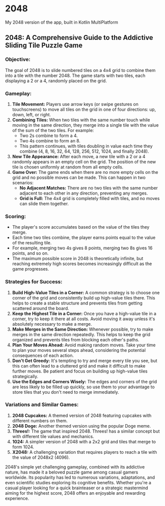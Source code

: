 # 2048
My 2048 version of the app, built in Kotlin MultiPlatform

## **2048: A Comprehensive Guide to the Addictive Sliding Tile Puzzle Game**

### **Objective:**
The goal of 2048 is to slide numbered tiles on a 4x4 grid to combine them into a tile with the number 2048. The game starts with two tiles, each displaying a 2 or a 4, randomly placed on the grid.

### **Gameplay:**

1. **Tile Movement:** Players use arrow keys (or swipe gestures on touchscreens) to move all tiles on the grid in one of four directions: up, down, left, or right.
2. **Combining Tiles:** When two tiles with the same number touch while moving in the same direction, they merge into a single tile with the value of the sum of the two tiles. For example:
    - Two 2s combine to form a 4.
    - Two 4s combine to form an 8.
    - This pattern continues, with tiles doubling in value each time they combine (4, 8, 16, 32, 64, 128, 256, 512, 1024, and finally 2048).
3. **New Tile Appearance:** After each move, a new tile with a 2 or a 4 randomly appears in an empty cell on the grid. The position of the new tile is chosen uniformly at random from all empty cells.
4. **Game Over:** The game ends when there are no more empty cells on the grid and no possible moves can be made. This can happen in two scenarios:
    - **No Adjacent Matches:** There are no two tiles with the same number adjacent to each other in any direction, preventing any merges.
    - **Grid is Full:** The 4x4 grid is completely filled with tiles, and no moves can slide them together.

### **Scoring:**

- The player's score accumulates based on the value of the tiles they merge.
- Each time two tiles combine, the player earns points equal to the value of the resulting tile.
- For example, merging two 4s gives 8 points, merging two 8s gives 16 points, and so on.
- The maximum possible score in 2048 is theoretically infinite, but reaching extremely high scores becomes increasingly difficult as the game progresses.

### **Strategies for Success:**

1. **Build High-Value Tiles in a Corner:** A common strategy is to choose one corner of the grid and consistently build up high-value tiles there. This helps to create a stable structure and prevents tiles from getting scattered around the board.
2. **Keep the Highest Tile in a Corner:** Once you have a high-value tile in a corner, try to keep it there at all costs. Avoid moving it away unless it's absolutely necessary to make a merge.
3. **Make Merges in the Same Direction:** Whenever possible, try to make merges in the same direction repeatedly. This helps to keep the grid organized and prevents tiles from blocking each other's paths.
4. **Plan Your Moves Ahead:** Avoid making random moves. Take your time to plan your moves several steps ahead, considering the potential consequences of each action.
5. **Don't Get Greedy:** It's tempting to try and merge every tile you see, but this can often lead to a cluttered grid and make it difficult to make further moves. Be patient and focus on building up high-value tiles strategically.
6. **Use the Edges and Corners Wisely:** The edges and corners of the grid are less likely to be filled up quickly, so use them to your advantage to store tiles that you don't need to merge immediately.

### **Variations and Similar Games:**

1. **2048 Cupcakes:** A themed version of 2048 featuring cupcakes with different numbers on them.
2. **2048 Doge:** Another themed version using the popular Doge meme.
3. **Threes!:** The game that inspired 2048. Threes! has a similar concept but with different tile values and mechanics.
4. **1024:** A simpler version of 2048 with a 2x2 grid and tiles that merge to form 1024.
5. **X2048:** A challenging variation that requires players to reach a tile with the value of 2048x2 (4096).

2048's simple yet challenging gameplay, combined with its addictive nature, has made it a beloved puzzle game among casual gamers worldwide. Its popularity has led to numerous variations, adaptations, and even scientific studies exploring its cognitive benefits. Whether you're a casual player looking for a quick brainteaser or a strategic mastermind aiming for the highest score, 2048 offers an enjoyable and rewarding experience.